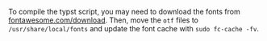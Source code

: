 To compile the typst script, you may need to download the fonts from [fontawesome.com/download](https://fontawesome.com/download). Then, move the `otf` files to `/usr/share/local/fonts` and update the font cache with `sudo fc-cache -fv`.
